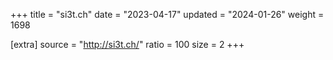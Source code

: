 +++
title = "si3t.ch"
date = "2023-04-17"
updated = "2024-01-26"
weight = 1698

[extra]
source = "http://si3t.ch/"
ratio = 100
size = 2
+++
